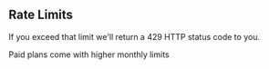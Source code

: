 ## Rate Limits

If you exceed that limit we'll return a 429 HTTP status code to you.

Paid plans come with higher monthly limits
